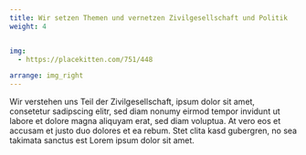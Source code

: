 ```yaml
---
title: Wir setzen Themen und vernetzen Zivilgesellschaft und Politik
weight: 4


img:
  - https://placekitten.com/751/448

arrange: img_right
---
```


Wir verstehen uns Teil der Zivilgesellschaft,   ipsum dolor sit amet, consetetur sadipscing elitr, sed diam nonumy eirmod tempor invidunt ut labore et dolore magna aliquyam erat, sed diam voluptua. At vero eos et accusam et justo duo dolores et ea rebum. Stet clita kasd gubergren, no sea takimata sanctus est Lorem ipsum dolor sit amet.
